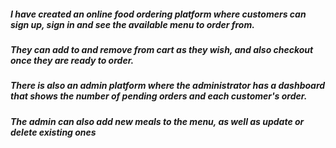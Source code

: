 ##### I have created an online food ordering platform where customers can sign up, sign in and see the available menu to order from.
##### They can add to and remove from cart as they wish, and also checkout once they are ready to order.
##### There is also an admin platform where the administrator has a dashboard that shows the number of pending orders and each customer's order.
##### The admin can also add new meals to the menu, as well as update or delete existing ones
